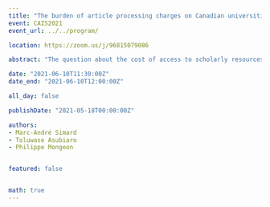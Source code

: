 ```yaml
---
title: "The burden of article processing charges on Canadian universities"
event: CAIS2021
event_url: ../../program/

location: https://zoom.us/j/96815079086

abstract: "The question about the cost of access to scholarly resources is usually answered by focusing on subscription cost. This study highlights the article processing charges (APCs) paid by Canada’s research institution as an additional scholarly resource. Unpaywall database was queried with the DOIs of CARL member universities’ publication indexed in the Web of Science. We find that while Open Access should in principle reduce the cost of access to scholarly literature, we are rather in a situation where both the cost of access and the cost of publishing are increasing simultaneously."

date: "2021-06-10T11:30:00Z"
date_end: "2021-06-10T12:00:00Z"

all_day: false

publishDate: "2021-05-18T00:00:00Z"

authors:
- Marc-André Simard
- Toluwase Asubiaro
- Philippe Mongeon


featured: false


math: true
---
```

